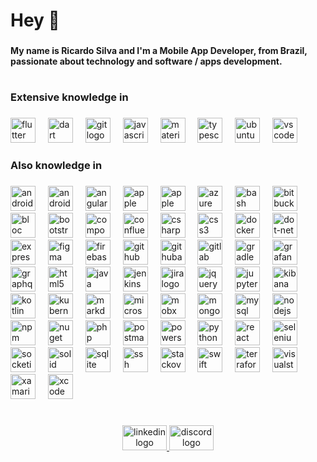 <h1 align="left">Hey 👋</h1>

###

<h4 align="left">My name is Ricardo Silva and I'm a Mobile App Developer, from Brazil, passionate about technology and software / apps development.</h4>

###

<h1 align="center"></h1>

###

<h3 align="left">Extensive knowledge in</h3>

###

<div align="left">
  <img src="https://cdn.jsdelivr.net/gh/devicons/devicon/icons/flutter/flutter-original.svg" height="40" alt="flutter logo" style="cursor:pointer" title="Flutter" />
  <img width="12" />
  <img src="https://cdn.jsdelivr.net/gh/devicons/devicon/icons/dart/dart-original.svg" height="40" alt="dart logo" style="cursor:pointer" title="Dart" />
  <img width="12" />
  <img src="https://skillicons.dev/icons?i=git" height="40" alt="git logo" style="cursor:pointer" title="Git" />
  <img width="12" />
  <img src="https://cdn.jsdelivr.net/gh/devicons/devicon/icons/javascript/javascript-original.svg" height="40" alt="javascript logo" style="cursor:pointer" title="JavaScript" />
  <img width="12" />
  <img src="https://cdn.jsdelivr.net/gh/devicons/devicon/icons/materialui/materialui-original.svg" height="40" alt="materialui logo" style="cursor:pointer" title="Material UI"  />
  <img width="12" />
  <img src="https://cdn.jsdelivr.net/gh/devicons/devicon/icons/typescript/typescript-original.svg" height="40" alt="typescript logo" style="cursor:pointer" title="Typescript" />
  <img width="12" />
  <img src="https://cdn.simpleicons.org/ubuntu/E95420" height="40" alt="ubuntu logo" style="cursor:pointer" title="Ubuntu"  />
  <img width="12" />
  <img src="https://cdn.jsdelivr.net/gh/devicons/devicon/icons/vscode/vscode-original.svg" height="40" alt="vscode logo"  style="cursor:pointer" title="Visual Studio Code" />
</div>

###

<h3 align="left">Also knowledge in</h3>

###

<div align="left">
  <img src="https://cdn.simpleicons.org/android/3DDC84" height="40" alt="android logo" style="cursor:pointer" title="Android"  />
  <img width="12" />
  <img src="https://cdn.jsdelivr.net/gh/devicons/devicon/icons/androidstudio/androidstudio-original.svg" height="40" alt="androidstudio logo" style="cursor:pointer" title="Android Studio" />
  <img width="12" />
  <img src="https://cdn.jsdelivr.net/gh/devicons/devicon/icons/angularjs/angularjs-original.svg" height="40" alt="angularjs logo" style="cursor:pointer" title="Angular" />
  <img width="12" />
  <img src="https://cdn.simpleicons.org/apple/000000" height="40" alt="apple logo" style="cursor:pointer" title="Apple" />
  <img width="12" />
  <img src="https://avatars.githubusercontent.com/oa/414401?s=100&u=fbc26b66fef9f2a2aa8a2915f14cce91fc441aca&v=4" height="40" alt="apple logo" style="cursor:pointer" title="App Center" />
  <img width="12" />
  <img src="https://cdn.jsdelivr.net/gh/devicons/devicon/icons/azure/azure-original.svg" height="40" alt="azure logo" style="cursor:pointer" title="Azure" />
  <img width="12" />
  <img src="https://cdn.jsdelivr.net/gh/devicons/devicon/icons/bash/bash-original.svg" height="40" alt="bash logo" style="cursor:pointer" title="Bash"  />
  <img width="12" />
  <img src="https://cdn.jsdelivr.net/gh/devicons/devicon/icons/bitbucket/bitbucket-original.svg" height="40" alt="bitbucket logo" style="cursor:pointer" title="BitBucket" />
  <img width="12" />
  <img src="https://bloclibrary.dev/_astro/dark-bloc-logo.D-BLnUA2.svg" height="40" alt="bloc logo" style="cursor:pointer" title="BLoC" />
  <img width="12" />
  <img src="https://cdn.jsdelivr.net/gh/devicons/devicon/icons/bootstrap/bootstrap-original.svg" height="40" alt="bootstrap logo" style="cursor:pointer" title="BootStrap" />
  <img width="12" />
  <img src="https://cdn.jsdelivr.net/gh/devicons/devicon/icons/composer/composer-original.svg" height="40" alt="composer logo" style="cursor:pointer" title="Composer" />
  <img width="12" />
  <img src="https://cdn.jsdelivr.net/gh/devicons/devicon/icons/confluence/confluence-original.svg" height="40" alt="confluence logo" style="cursor:pointer" title="Confluence" />
  <img width="12" />
  <img src="https://cdn.jsdelivr.net/gh/devicons/devicon/icons/csharp/csharp-original.svg" height="40" alt="csharp logo" style="cursor:pointer" title="C#" />
  <img width="12" />
  <img src="https://cdn.jsdelivr.net/gh/devicons/devicon/icons/css3/css3-original.svg" height="40" alt="css3 logo" style="cursor:pointer" title="CSS"  />
  <img width="12" />
  <img src="https://cdn.jsdelivr.net/gh/devicons/devicon/icons/docker/docker-original.svg" height="40" alt="docker logo" style="cursor:pointer" title="Docker" />
  <img width="12" />
  <img src="https://cdn.jsdelivr.net/gh/devicons/devicon/icons/dot-net/dot-net-original.svg" height="40" alt="dot-net logo" style="cursor:pointer" title=".Net" />
  <img width="12" />
  <img src="https://cdn.jsdelivr.net/gh/devicons/devicon/icons/express/express-original.svg" height="40" alt="express logo"  style="cursor:pointer" title="Express" />
  <img width="12" />
  <img src="https://cdn.jsdelivr.net/gh/devicons/devicon/icons/figma/figma-original.svg" height="40" alt="figma logo" style="cursor:pointer" title="Figma" />
  <img width="12" />
  <img src="https://cdn.jsdelivr.net/gh/devicons/devicon/icons/firebase/firebase-plain.svg" height="40" alt="firebase logo" style="cursor:pointer" title="Firebase" />
  <img width="12" />
  <img src="https://cdn.jsdelivr.net/gh/devicons/devicon/icons/github/github-original.svg" height="40" alt="github logo" style="cursor:pointer" title="GitHub" />
  <img width="12" />
  <img src="https://cdn.simpleicons.org/githubactions/2088FF" height="40" alt="githubactions logo" style="cursor:pointer" title="GitHub Actions" />
  <img width="12" />
  <img src="https://cdn.jsdelivr.net/gh/devicons/devicon/icons/gitlab/gitlab-original.svg" height="40" alt="gitlab logo" style="cursor:pointer" title="GitLab" />
  <img width="12" />
  <img src="https://cdn.simpleicons.org/gradle/02303A" height="40" alt="gradle logo" style="cursor:pointer" title="Gradle" />
  <img width="12" />
  <img src="https://cdn.jsdelivr.net/gh/devicons/devicon/icons/grafana/grafana-original.svg" height="40" alt="grafana logo" style="cursor:pointer" title="Grafana" />
  <img width="12" />
  <img src="https://cdn.jsdelivr.net/gh/devicons/devicon/icons/graphql/graphql-plain.svg" height="40" alt="graphql logo"  />
  <img width="12" />
  <img src="https://cdn.jsdelivr.net/gh/devicons/devicon/icons/html5/html5-original.svg" height="40" alt="html5 logo" style="cursor:pointer" title="HTML" />
  <img width="12" />
  <img src="https://cdn.jsdelivr.net/gh/devicons/devicon/icons/java/java-original.svg" height="40" alt="java logo" style="cursor:pointer" title="Java"  />
  <img width="12" />
  <img src="https://skillicons.dev/icons?i=jenkins" height="40" alt="jenkins logo" style="cursor:pointer" title="Jenkins" />
  <img width="12" />
  <img src="https://cdn.jsdelivr.net/gh/devicons/devicon/icons/jira/jira-original.svg" height="40" alt="jira logo" style="cursor:pointer" title="Jira"  />
  <img width="12" />
  <img src="https://cdn.jsdelivr.net/gh/devicons/devicon/icons/jquery/jquery-original.svg" height="40" alt="jquery logo" style="cursor:pointer" title="jQuery"  />
  <img width="12" />
  <img src="https://cdn.jsdelivr.net/gh/devicons/devicon/icons/jupyter/jupyter-original.svg" height="40" alt="jupyter logo" style="cursor:pointer" title="Jupyter" />
  <img width="12" />
  <img src="https://static-www.elastic.co/v3/assets/bltefdd0b53724fa2ce/blt4466841eed0bf232/5d082a5e97f2babb5af907ee/logo-kibana-32-color.svg" height="40" alt="kibana logo" style="cursor:pointer" title="Kibana" />
  <img width="12" />
  <img src="https://cdn.jsdelivr.net/gh/devicons/devicon/icons/kotlin/kotlin-original.svg" height="40" alt="kotlin logo" style="cursor:pointer" title="Kotlin" />
  <img width="12" />
  <img src="https://cdn.jsdelivr.net/gh/devicons/devicon/icons/kubernetes/kubernetes-plain.svg" height="40" alt="kubernetes logo" style="cursor:pointer" title="Kubernetes" />
  <img width="12" />
  <img src="https://cdn.jsdelivr.net/gh/devicons/devicon/icons/markdown/markdown-original.svg" height="40" alt="markdown logo" style="cursor:pointer" title="Markdown" />
  <img width="12" />
  <img src="https://cdn.jsdelivr.net/gh/devicons/devicon/icons/microsoftsqlserver/microsoftsqlserver-plain.svg" height="40" alt="microsoftsqlserver logo" style="cursor:pointer" title="MS SQL Server" />
  <img width="12" />
  <img src="https://mobx.js.org/assets/mobx.png" height="40" alt="mobx logo" style="cursor:pointer" title="MobX" />
  <img width="12" />
  <img src="https://cdn.jsdelivr.net/gh/devicons/devicon/icons/mongodb/mongodb-original.svg" height="40" alt="mongodb logo" style="cursor:pointer" title="Mongo DB" />
  <img width="12" />
  <img src="https://cdn.jsdelivr.net/gh/devicons/devicon/icons/mysql/mysql-original.svg" height="40" alt="mysql logo" style="cursor:pointer" title="MySQL" />
  <img width="12" />
  <img src="https://cdn.jsdelivr.net/gh/devicons/devicon/icons/nodejs/nodejs-original.svg" height="40" alt="nodejs logo" style="cursor:pointer" title="NodeJS" />
  <img width="12" />
  <img src="https://cdn.jsdelivr.net/gh/devicons/devicon/icons/npm/npm-original-wordmark.svg" height="40" alt="npm logo" style="cursor:pointer" title="NPM" />
  <img width="12" />
  <img src="https://cdn.jsdelivr.net/gh/devicons/devicon/icons/nuget/nuget-original.svg" height="40" alt="nuget logo" style="cursor:pointer" title="Nuget" />
  <img width="12" />
  <img src="https://cdn.jsdelivr.net/gh/devicons/devicon/icons/php/php-original.svg" height="40" alt="php logo" style="cursor:pointer" title="PHP" />
  <img width="12" />
  <img src="https://cdn.simpleicons.org/postman/FF6C37" height="40" alt="postman logo" style="cursor:pointer" title="Postman" />
  <img width="12" />
  <img src="https://skillicons.dev/icons?i=powershell" height="40" alt="powershell logo" style="cursor:pointer" title="Powershell" />
  <img width="12" />
  <img src="https://cdn.jsdelivr.net/gh/devicons/devicon/icons/python/python-original.svg" height="40" alt="python logo" style="cursor:pointer" title="Python" />
  <img width="12" />
  <img src="https://cdn.jsdelivr.net/gh/devicons/devicon/icons/react/react-original.svg" height="40" alt="react logo" style="cursor:pointer" title="React" />
  <img width="12" />
  <img src="https://cdn.jsdelivr.net/gh/devicons/devicon/icons/selenium/selenium-original.svg" height="40" alt="selenium logo" style="cursor:pointer" title="Selenium" />
  <img width="12" />
  <img src="https://cdn.jsdelivr.net/gh/devicons/devicon/icons/socketio/socketio-original.svg" height="40" alt="socketio logo" style="cursor:pointer" title="ScoketIO" />
  <img width="12" />
  <img src="https://cdn.simpleicons.org/solid/2C4F7C" height="40" alt="solid logo" style="cursor:pointer" title="SOLID" />
  <img width="12" />
  <img src="https://cdn.jsdelivr.net/gh/devicons/devicon/icons/sqlite/sqlite-original.svg" height="40" alt="sqlite logo" style="cursor:pointer" title="SQLite" />
  <img width="12" />
  <img src="https://cdn.jsdelivr.net/gh/devicons/devicon/icons/ssh/ssh-original.svg" height="40" alt="ssh logo" style="cursor:pointer" title="SSH" />
  <img width="12" />
  <img src="https://cdn.simpleicons.org/stackoverflow/F58025" height="40" alt="stackoverflow logo" style="cursor:pointer" title="Stack Overflow" />
  <img width="12" />
  <img src="https://cdn.jsdelivr.net/gh/devicons/devicon/icons/swift/swift-original.svg" height="40" alt="swift logo" style="cursor:pointer" title="Swift" />
  <img width="12" />
  <img src="https://cdn.jsdelivr.net/gh/devicons/devicon/icons/terraform/terraform-original.svg" height="40" alt="terraform logo" style="cursor:pointer" title="Terraform" />
  <img width="12" />
  <img src="https://cdn.jsdelivr.net/gh/devicons/devicon/icons/visualstudio/visualstudio-plain.svg" height="40" alt="visualstudio logo" style="cursor:pointer" title="Visual Studio" />
  <img width="12" />
  <img src="https://cdn.jsdelivr.net/gh/devicons/devicon/icons/xamarin/xamarin-original.svg" height="40" alt="xamarin logo" style="cursor:pointer" title="Xamarin" />
  <img width="12" />
  <img src="https://cdn.jsdelivr.net/gh/devicons/devicon/icons/xcode/xcode-original.svg" height="40" alt="xcode logo" style="cursor:pointer" title="Xcode" />
</div>

###

<h1 align="left"></h1>

###

<div align="center">
  <a href="https://www.linkedin.com/in/-silva-ricardo" target="_blank">
    <img src="https://raw.githubusercontent.com/maurodesouza/profile-readme-generator/master/src/assets/icons/social/linkedin/default.svg" width="71" height="40" alt="linkedin logo"  />
  </a>
  <a href="https://www.discordapp.com/users/silvaricardo" target="_blank">
    <img src="https://raw.githubusercontent.com/maurodesouza/profile-readme-generator/master/src/assets/icons/social/discord/default.svg" width="71" height="40" alt="discord logo"  />
  </a>
</div>

###
